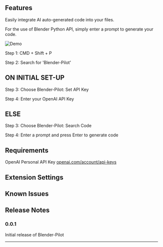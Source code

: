 ## Features

Easily integrate AI auto-generated code into your files.

For the use of Blender Python API, simply enter a prompt to generate your code.

<img src='https://media3.giphy.com/media/fJJ0t7dR4RyDTjB3tP/giphy.gif?cid=790b7611879e24a5cfbf540fbe2fdc6459998680f6d454bc&rid=giphy.gif&ct=g' alt='Demo'></img>

Step 1:
CMD + Shift + P

Step 2:
Search for 'Blender-Pilot'

## ON INITIAL SET-UP

Step 3:
Choose Blender-Pilot: Set API Key

Step 4:
Enter your OpenAI API Key

## ELSE

Step 3:
Choose Blender-Pilot: Search Code

Step 4:
Enter a prompt and press Enter to generate code

## Requirements

OpenAI Personal API Key [openai.com/account/api-keys](https://beta.openai.com/api-keys)

## Extension Settings

## Known Issues

## Release Notes

### 0.0.1

Initial release of Blender-Pilot

---
